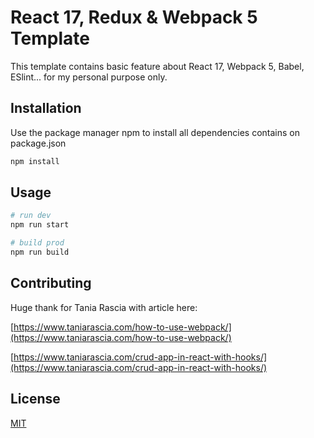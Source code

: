 # React 17, Redux & Webpack 5 Template

This template contains basic feature about React 17, Webpack 5, Babel, ESlint... for my personal purpose only.

## Installation

Use the package manager npm to install all dependencies contains on package.json

```bash
npm install
```

## Usage

```bash
# run dev
npm run start

# build prod
npm run build
```

## Contributing
Huge thank for Tania Rascia with article here: 

[https://www.taniarascia.com/how-to-use-webpack/](https://www.taniarascia.com/how-to-use-webpack/)

[https://www.taniarascia.com/crud-app-in-react-with-hooks/](https://www.taniarascia.com/crud-app-in-react-with-hooks/)

## License
[MIT](https://choosealicense.com/licenses/mit/)
